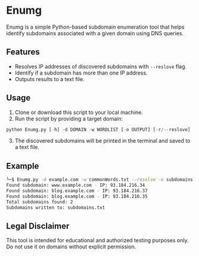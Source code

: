 

# Enumg

Enumg is a simple Python-based subdomain enumeration tool that helps identify subdomains associated with a given domain using DNS queries.

## Features

- Resolves IP addresses of discovered subdomains with ```--reslove``` flag.
- Identify if a subdomain has more than one IP address.
- Outputs results to a text file.

## Usage

1. Clone or download this script to your local machine.
2. Run the script by providing a target domain:

```python
python Enumg.py [-h] -d DOMAIN -w WORDLIST [-o OUTPUT] [-r/--reslove]
```

3. The discovered subdomains will be printed in the terminal and saved to a text file.

## Example

```bash
└─$ Enumg.py -d example.com -w commonWords.txt --resolve -o subdomains.txt
Found subdomain: www.example.com - IP: 93.184.216.34
Found subdomain: blog.example.com - IP: 93.184.216.37
Found subdomain: blog.example.com - IP: 93.184.216.35
Total subdomains found: 2
Subdomains written to: subdomains.txt
```

## Legal Disclaimer

This tool is intended for educational and authorized testing purposes only. Do not use it on domains without explicit permission.

